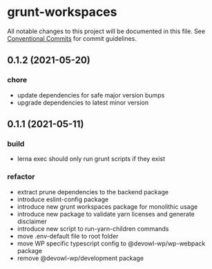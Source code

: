 # grunt-workspaces

All notable changes to this project will be documented in this file.
See [Conventional Commits](https://conventionalcommits.org) for commit guidelines.

## 0.1.2 (2021-05-20)


### chore

* update dependencies for safe major version bumps
* upgrade dependencies to latest minor version





## 0.1.1 (2021-05-11)


### build

* lerna exec should only run grunt scripts if they exist


### refactor

* extract prune dependencies to the backend package
* introduce eslint-config package
* introduce new grunt workspaces package for monolithic usage
* introduce new package to validate yarn licenses and generate disclaimer
* introduce new script to run-yarn-children commands
* move .env-default file to root folder
* move WP specific typescript config to @devowl-wp/wp-webpack package
* remove @devowl-wp/development package
